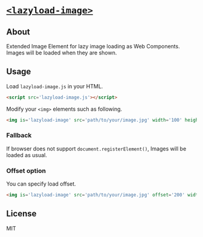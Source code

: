 # [`<lazyload-image>`](http://1000ch.github.io/lazyload-image)

## About

Extended Image Element for lazy image loading as Web Components. Images will be loaded when they are shown.

## Usage

Load `lazyload-image.js` in your HTML.

```html
<script src='lazyload-image.js'></script>
```

Modify your `<img>` elements such as following.

```html
<img is='lazyload-image' src='path/to/your/image.jpg' width='100' height='100'>
```

### Fallback

If browser does not support `document.registerElement()`, Images will be loaded as usual.

### Offset option

You can specify load offset.

```html
<img is='lazyload-image' src='path/to/your/image.jpg' offset='200' width='100' height='100'>
```

## License

MIT